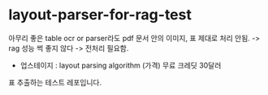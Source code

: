 # layout-parser-for-rag-test

아무리 좋은 table ocr or parser라도 pdf 문서 안의 이미지, 표 제대로 처리 안됨. -> rag 성능 썩 좋지 않다 -> 전처리 필요함. 

- 업스테이지 : layout parsing algorithm (가격) 무료 크레딧 30달러

표 추출하는 테스트 레포입니다. 